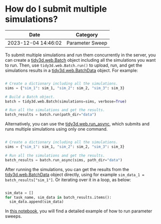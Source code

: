 # How do I submit multiple simulations?

| Date       | Category    |
|------------|-------------|
| 2023-12-04 14:46:02 | Parameter Sweep |


To submit multiple simulations and run them concurrently in the server, you can create a <a target="_blank" rel="noopener" href="https://docs.flexcompute.com/projects/tidy3d/en/latest/_autosummary/tidy3d.web.Batch.html#tidy3d.web.Batch">tidy3d.web.Batch</a> object including all the simulations you want to run. Then, use <code>tidy3d.web.Batch.run()</code> to upload, run, and get the simulations results in a <a target="_blank" rel="noopener" href="https://docs.flexcompute.com/projects/tidy3d/en/latest/_autosummary/tidy3d.web.BatchData.html#tidy3d.web.BatchData">tidy3d.web.BatchData</a> object. For example:

```python

# Create a dictionary including all the simulations.
sims = {"sim_1": sim_1, "sim_2": sim_2, "sim_3": sim_3}

# Build a Batch object.
batch = tidy3d.web.Batch(simulations=sims, verbose=True)

# Run all the simulations and get the results.
batch_results = batch.run(path_dir="data")

```

Alternatively, you can use the <a target="_blank" rel="noopener" href="https://docs.flexcompute.com/projects/tidy3d/en/latest/_autosummary/tidy3d.web.run_async.html#tidy3d.web.run_async">tidy3d.web.run_async</a>, which submits and runs multiple simulations using only one command. 

```python

# Create a dictionary including all the simulations.
sims = {"sim_1": sim_1, "sim_2": sim_2, "sim_3": sim_3}

# Run all the simulations and get the results.
batch_results = batch.run_async(sims, path_dir="data")

```

After running the simulations, you can get the results from the <a target="_blank" rel="noopener" href="https://docs.flexcompute.com/projects/tidy3d/en/latest/_autosummary/tidy3d.web.BatchData.html#tidy3d.web.BatchData">tidy3d.web.BatchData</a> object directly, using for example  <code>sim_data_1 = batch_results["sim_1"]</code>. Or iterating over it in a loop, as below:

```python

sim_data = []
for task_name, sim_data in batch_results.items():
  sim_data.append(sim_data)

```

In <a target="_blank" rel="noopener" href="https://www.flexcompute.com/tidy3d/examples/notebooks/ParameterScan/">this notebook</a>, you will find a detailed example of how to run parameter sweeps.